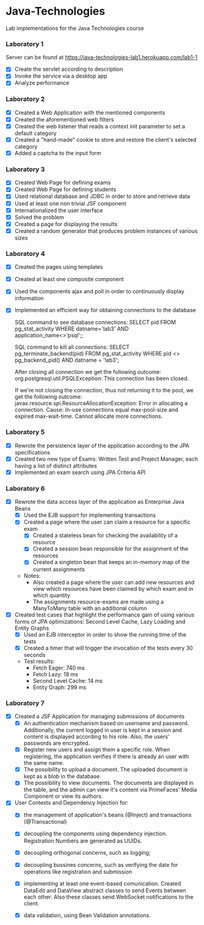 # Java-Technologies
 Lab implementations for the Java Technologies course

### Laboratory 1
 Server can be found at https://java-technologies-lab1.herokuapp.com/lab1-1
- [x] Create the servlet according to description
- [x] Invoke the service via a desktop app
- [x] Analyze performance

### Laboratory 2
- [X] Created a Web Application with the mentioned components
- [X] Created the aforementioned web filters
- [X] Created the web listener that reads a context init parameter to set a default category
- [X] Created a "hand-made" cookie to store and restore the client's selected category
- [X] Added a captcha to the input form

### Laboratory 3
- [X] Created Web Page for defining exams
- [X] Created Web Page for defining students
- [X] Used relational database and JDBC in order to store and retrieve data
- [X] Used at least one non trivial JSF component
- [X] Internationalized the user interface
- [X] Solved the problem
- [X] Created a page for displaying the results
- [X] Created a random generator that produces problem instances of various sizes

### Laboratory 4
- [X] Created the pages using templates
- [X] Created at least one composite component
- [X] Used the components ajax and poll in order to continuously display information
- [X] Implemented an efficient way for obtaining connections to the database

  SQL command to see database connections: 
  SELECT pid FROM pg_stat_activity WHERE datname='lab3' AND application_name<>'psql';;
  
  SQL command to kill all connections:
  SELECT 
    pg_terminate_backend(pid) 
  FROM 
    pg_stat_activity 
  WHERE
    pid <> pg_backend_pid()
    AND datname = 'lab3';
	
  After closing all connection we get the following outcome: 
  org.postgresql.util.PSQLException: This connection has been closed.
  
  If we're not closing the connection, thus not returning it to the pool, we get the following outcome:
  javax.resource.spi.ResourceAllocationException: Error in allocating a connection. Cause: In-use connections equal max-pool-size and expired max-wait-time. Cannot allocate more connections.
  
### Laboratory 5
- [X] Rewrote the persistence layer of the application according to the JPA specifications
- [X] Created two new type of Exams: Written Test and Project Manager, each having a list of distinct attributes
- [X] Implemented an exam search using JPA Criteria API

### Laboratory 6
- [X] Rewrote the data access layer of the application as Enterprise Java Beans
	- [X] Used the EJB support for implementing transactions
	- [X] Created a page where the user can claim a resource for a specific exam
		- [X] Created a stateless bean for checking the availability of a resource
		- [X] Created a session bean responsible for the assignment of the resources
		- [X] Created a singleton bean that keeps an in-memory map of the current assignments
	- Notes: 
		- Also created a page where the user can add new resources and view which resources have been claimed by which exam and in which quantity
		- The assignments resource-exams are made using a ManyToMany table with an additional column
- [X] Created test cases that highlight the performance gain of using various forms of JPA optimizations: Second Level Cache, Lazy Loading and Entity Graphs
	- [X] Used an EJB interceptor in order to show the running time of the tests
	- [X] Created a timer that will trigger the invocation of the tests every 30 seconds
	- Test results:
		- Fetch Eager: 740 ms
		- Fetch Lazy: 18 ms
		- Second Level Cache: 14 ms
		- Entity Graph: 299 ms
		
### Laboratory 7
- [X] Created a JSF Application for managing submissions of documents
	- [X] An authentication mechanism based on username and password. Additionally, the current logged in user is kept in a session and content is displayed according to his role. Also, the users' passwords are encrypted.
	- [X] Register new users and assign them a specific role. When registering, the application verifies if there is already an user with the same name.
	- [X] The possibility to upload a document. The uploaded document is kept as a blob in the database.
	- [X] The possibility to view documents. The documents are displayed in the table, and the admin can view it's content via PrimeFaces' Media Component or view its authors.
- [X] User Contexts and Dependency Injection for:
	- [X] the management of application's beans (@Inject) and transactions (@Transactional)
	- [X] decoupling the components using dependency injection. Registration Numbers are generated as UUIDs.
	- [X] decoupling orthogonal concerns, such as logging;
	- [X] decoupling bussines concerns, such as verifying the date for operations like registration and submission
	- [X] implementing at least one event-based comunication. Created DataEdit and DataView abstract classes to send Events between each other. Also these classes send WebSocket notifications to the client.
	- [X] data validation, using Bean Validation annotations.
		
